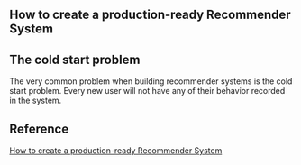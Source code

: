## How to create a production-ready Recommender System


## The cold start problem

The very common problem when building recommender systems is the cold start problem. Every new user will not have any of their behavior recorded in the system.


## Reference

[How to create a production-ready Recommender System](https://towardsdatascience.com/how-to-create-a-production-ready-recommender-system-3c932752f8ea)